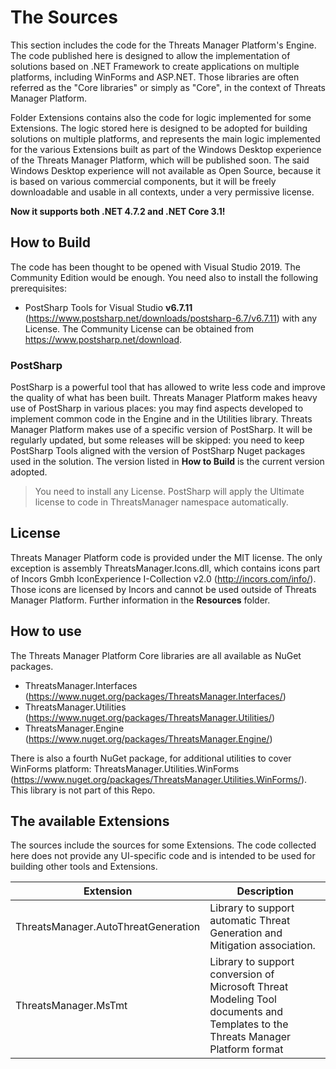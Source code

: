 # The Sources

This section includes the code for the Threats Manager Platform's Engine. The code published here is designed to allow the implementation of solutions based on .NET Framework to create applications on multiple platforms, including WinForms and ASP.NET.
Those libraries are often referred as the "Core libraries" or simply as "Core", in the context of Threats Manager Platform.

Folder Extensions contains also the code for logic implemented for some Extensions. The logic stored here is designed to be adopted for building solutions on multiple platforms, and represents the main logic implemented for the various Extensions built as part of the Windows Desktop experience of the Threats Manager Platform, which will be published soon.
The said Windows Desktop experience will not available as Open Source, because it is based on various commercial components, but it will be freely downloadable and usable in all contexts, under a very permissive license.

**Now it supports both .NET 4.7.2 and .NET Core 3.1!**

## How to Build

The code has been thought to be opened with Visual Studio 2019. The Community Edition would be enough.
You need also to install the following prerequisites:

- PostSharp Tools for Visual Studio **v6.7.11** (<https://www.postsharp.net/downloads/postsharp-6.7/v6.7.11>) with any License. The Community License can be obtained from <https://www.postsharp.net/download>.

### PostSharp

PostSharp is a powerful tool that has allowed to write less code and improve the quality of what has been built. Threats Manager Platform makes heavy use of PostSharp in various places: you may find aspects developed to implement common code in the Engine and in the Utilities library.
Threats Manager Platform makes use of a specific version of PostSharp. It will be regularly updated, but some releases will be skipped: you need to keep PostSharp Tools aligned with the version of PostSharp Nuget packages used in the solution. The version listed in **How to Build** is the current version adopted.
> You need to install any License. PostSharp will apply the Ultimate license to code in ThreatsManager namespace automatically.

## License

Threats Manager Platform code is provided under the MIT license.
The only exception is assembly ThreatsManager.Icons.dll, which contains icons part of Incors Gmbh IconExperience I-Collection v2.0 (<http://incors.com/info/>). Those icons are licensed by Incors and cannot be used outside of Threats Manager Platform. Further information in the **Resources** folder.

## How to use

The Threats Manager Platform Core libraries are all available as NuGet packages.

- ThreatsManager.Interfaces (<https://www.nuget.org/packages/ThreatsManager.Interfaces/>)
- ThreatsManager.Utilities (<https://www.nuget.org/packages/ThreatsManager.Utilities/>)
- ThreatsManager.Engine (<https://www.nuget.org/packages/ThreatsManager.Engine/>)

There is also a fourth NuGet package, for additional utilities to cover WinForms platform: ThreatsManager.Utilities.WinForms (<https://www.nuget.org/packages/ThreatsManager.Utilities.WinForms/>). This library is not part of this Repo.

## The available Extensions

The sources include the sources for some Extensions. The code collected here does not provide any UI-specific code and is intended to be used for building other tools and Extensions.

|Extension                          |Description   |
|-----------------------------------|--------------|
|ThreatsManager.AutoThreatGeneration|Library to support automatic Threat Generation and Mitigation association.|
|ThreatsManager.MsTmt               |Library to support conversion of Microsoft Threat Modeling Tool documents and Templates to the Threats Manager Platform format|

